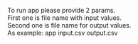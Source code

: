 To run app please provide 2 params.  
First one is file name with input values.  
Second one is file name for output values.  
As example: app input.csv output.csv

